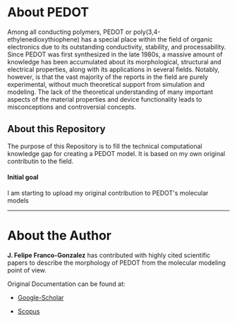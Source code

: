 # About PEDOT
Among all conducting polymers, PEDOT or poly(3,4-ethylenedioxythiophene) has a special place within the field of organic electronics due to its outstanding conductivity, stability, and processability. Since PEDOT was first synthesized in the late 1980s, a massive amount of knowledge has been accumulated about its morphological, structural and electrical properties, along with its applications in several fields. Notably, however, is that the vast majority of the reports in the field are purely experimental, without much theoretical support from simulation and modeling. The lack of the theoretical understanding of many important aspects of the material properties and device functionality leads to misconceptions and controversial concepts. 

## About this Repository
The purpose of this Repository is to fill the technical computational knowledge gap for creating a PEDOT model. It is based on my own original contributin to the field.

#### Initial goal
I am starting to upload my original contribution to PEDOT's molecular models

----
# About the Author
**J. Felipe Franco-Gonzalez** has contributed with highly cited scientific papers to describe the morphology of PEDOT from the molecular modeling point of view.

Original Documentation can be found at:

- [Google-Scholar](https://scholar.google.com/citations?user=oKKoeZQAAAAJ&hl=en)

- [Scopus](https://www.scopus.com/authid/detail.uri?authorId=55413710200)

